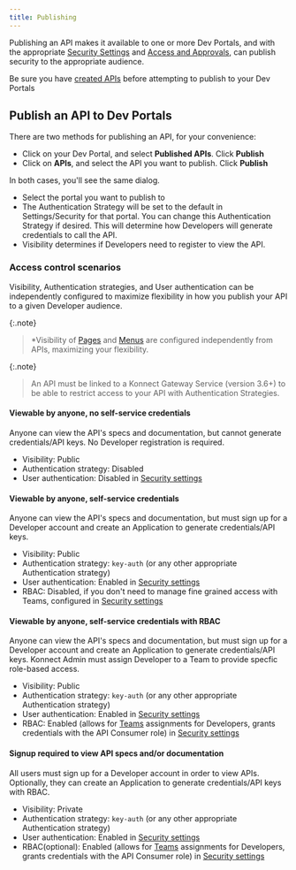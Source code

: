 ```yaml
---
title: Publishing
---
```


Publishing an API makes it available to one or more Dev Portals, and with the appropriate [Security Settings](/konnect/dev-portal/portals/settings/security) and [Access and Approvals](/konnect/dev-portal/access-and-approvals/), can publish security to the appropriate audience.

Be sure you have [created APIs](/konnect/dev-portal/apis) before attempting to publish to your Dev Portals

## Publish an API to Dev Portals

There are two methods for publishing an API, for your convenience:
* Click on your Dev Portal, and select **Published APIs**. Click **Publish**
* Click on **APIs**, and select the API you want to publish. Click **Publish**

In both cases, you'll see the same dialog. 
* Select the portal you want to publish to
* The Authentication Strategy will be set to the default in Settings/Security for that portal. You can change this Authentication Strategy if desired. This will determine how Developers will generate credentials to call the API.
* Visibility determines if Developers need to register to view the API. 

### Access control scenarios

Visibility, Authentication strategies, and User authentication can be independently configured to maximize flexibility in how you publish your API to a given Developer audience.

{:.note}
> *Visibility of [Pages](/konnect/dev-portal/portals/customization/custom-pages) and [Menus](/konnect/dev-portal/portals/customization/customization.md) are configured independently from APIs, maximizing your flexibility.

{:.note}
> An API must be linked to a Konnect Gateway Service (version 3.6+) to be able to restrict access to your API with Authentication Strategies. 

#### Viewable by anyone, no self-service credentials
Anyone can view the API's specs and documentation, but cannot generate credentials/API keys. No Developer registration is required.
  * Visibility: Public
  * Authentication strategy: Disabled
  * User authentication: Disabled in [Security settings](/konnect/dev-portal/portals/settings/security)

#### Viewable by anyone, self-service credentials
Anyone can view the API's specs and documentation, but must sign up for a Developer account and create an Application to generate credentials/API keys.
  * Visibility: Public
  * Authentication strategy: `key-auth` (or any other appropriate Authentication strategy)
  * User authentication: Enabled in [Security settings](/konnect/dev-portal/portals/settings/security)
  * RBAC: Disabled, if you don't need to manage fine grained access with Teams, configured in [Security settings](/konnect/dev-portal/portals/settings/security)

#### Viewable by anyone, self-service credentials with RBAC
Anyone can view the API's specs and documentation, but must sign up for a Developer account and create an Application to generate credentials/API keys. Konnect Admin must assign Developer to a Team to provide specfic role-based access.
  * Visibility: Public
  * Authentication strategy: `key-auth` (or any other appropriate Authentication strategy)
  * User authentication: Enabled in [Security settings](/konnect/dev-portal/portals/settings/security)
  * RBAC: Enabled (allows for [Teams](/konnect/dev-portal/access-and-approvals/teams) assignments for Developers, grants credentials with the API Consumer role)  in [Security settings](/konnect/dev-portal/portals/settings/security)

#### Signup required to view API specs and/or documentation
All users must sign up for a Developer account in order to view APIs. Optionally, they can create an Application to generate credentials/API keys with RBAC.
  * Visibility: Private
  * Authentication strategy: `key-auth` (or any other appropriate Authentication strategy)
  * User authentication: Enabled in [Security settings](/konnect/dev-portal/portals/settings/security)
  * RBAC(optional): Enabled (allows for [Teams](/konnect/dev-portal/access-and-approvals/teams) assignments for Developers, grants credentials with the API Consumer role)  in [Security settings](/konnect/dev-portal/settings/security)
